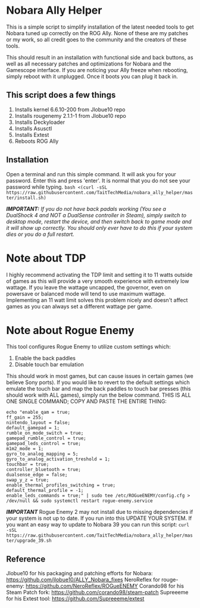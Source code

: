 # Nobara Ally Helper
This is a simple script to simplify installation of the latest needed tools to get Nobara tuned up correctly on the ROG Ally. None of these are my patches or my work, so all credit goes to the community and the creators of these tools.

This should result in an installation with functional side and back buttons, as well as all necessary patches and optimizations for Nobara and the Gamescope interface. If you are noticing your Ally freeze when rebooting, simply reboot with it unplugged. Once it boots you can plug it back in.

## This script does a few things
1) Installs kernel 6.6.10-200 from Jlobue10 repo
2) Installs rougenemy 2.1.1-1 from Jlobue10 repo
3) Installs Deckyloader
4) Installs Asusctl
5) Installs Extest
6) Reboots ROG Ally

## Installation
Open a terminal and run this simple command. It will ask you for your password. Enter this and press 'enter'. It is normal that you do not see your password while typing.
    `bash <(curl -sSL https://raw.githubusercontent.com/TaitTechMedia/nobara_ally_helper/master/install.sh)`

***IMPORTANT:*** *If you do not have back padals working (You see a DualShock 4 and NOT a DualSense controller in Steam), simply switch to desktop mode, restart the device, and then switch back to game mode and it will show up correctly. You should only ever have to do this if your system dies or you do a full restart.*

# Note about TDP
I highly recommend activating the TDP limit and setting it to 11 watts outside of games as this will provide a very smooth experience with extremely low wattage. If you leave the wattage uncapped, the governor, even on powersave or balanced mode will tend to use maximum wattage. Implementing an 11 watt limit solves this problem nicely and doesn't affect games as you can always set a different wattage per game.

# Note about Rogue Enemy
This tool configures Rogue Enemy to utilize custom settings which:
1) Enable the back paddles
2) Disable touch bar emulation

This should work in most games, but can cause issues in certain games (we believe Sony ports). If you would like to revert to the defsult 
settings which emulate the touch bar and map the back paddles to touch bar presses (this should work with ALL games), simply run the below 
command. THIS IS ALL ONE SINGLE COMMAND; COPY AND PASTE THE ENTIRE THING:

```
echo "enable_qam = true;
ff_gain = 255;
nintendo_layout = false;
default_gamepad = 1;
rumble_on_mode_switch = true;
gamepad_rumble_control = true;
gamepad_leds_control = true;
m1m2_mode = 1;
gyro_to_analog_mapping = 5;
gyro_to_analog_activation_treshold = 1;
touchbar = true;
controller_bluetooth = true;
dualsense_edge = false;
swap_y_z = true;
enable_thermal_profiles_switching = true;
default_thermal_profile = -1;
enable_leds_commands = true;" | sudo tee /etc/ROGueENEMY/config.cfg > /dev/null && sudo systemctl restart rogue-enemy.service
```

***IMPORTANT*** 
Rogue Enemy 2 may not install due to missing dependencies if your system is not up to date. If you run into this UPDATE YOUR SYSTEM. If you want an
easy way to update to Nobara 39 you can run this script: `curl -sSL https://raw.githubusercontent.com/TaitTechMedia/nobara_ally_helper/master/upgrade_39.sh`

## Reference
Jlobue10 for his packaging and patching efforts for Nobara: https://github.com/jlobue10/ALLY_Nobara_fixes
NeroReflex for rouge-enemy: https://github.com/NeroReflex/ROGueENEMY
Corando98 for his Steam Patch fork: https://github.com/corando98/steam-patch
Supreeeme for his Extest tool: https://github.com/Supreeeme/extest